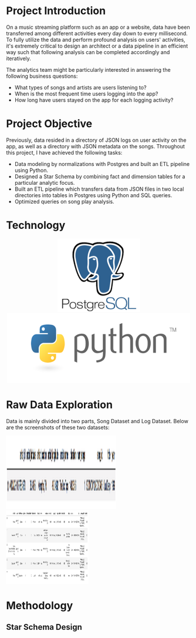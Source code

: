 # Project Introduction
On a music streaming platform such as an app or a website, data have been transferred among different activities every day down to every millisecond.
To fully utilize the data and perform profound analysis on users' activities, it's extremely critical to design an architect or a data pipeline in an efficient way such that following analysis can be completed accordingly and iteratively.

The analytics team might be particularly interested in answering the following business questions: 
  - What types of songs and artists are users listening to?
  - When is the most frequent time users logging into the app?
  - How long have users stayed on the app for each logging activity? 

# Project Objective
Previously, data resided in a directory of JSON logs on user activity on the app, as well as a directory with JSON metadata on the songs.
Throughout this project, I have achieved the following tasks:

- Data modeling by normalizations with Postgres and built an ETL pipeline using Python. 
- Designed a Star Schema by combining fact and dimension tables for a particular analytic focus.
- Built an ETL pipeline which transfers data from JSON files in two local directories into tables in Postgres using Python and SQL queries.
- Optimized queries on song play analysis.

# Technology
<p align="middle">
  <img height="200" width="225" src="https://github.com/tsenhungwu/Data-Engineer-Project/blob/master/music_library/PostgreSQL.png" />
  <img height="190" width="500" src="https://github.com/tsenhungwu/Data-Engineer-Project/blob/master/music_library/Python.png" />

# Raw Data Exploration
Data is mainly divided into two parts, Song Dataset and Log Dataset.
Below are the screenshots of these two datasets:

<img height="200" width="300" src="https://github.com/tsenhungwu/Data-Engineer-Project/blob/master/music_library/song_data.png" />

<img height="200" width="225" src="https://github.com/tsenhungwu/Data-Engineer-Project/blob/master/music_library/log_data.png" />



# Methodology
## Star Schema Design 

